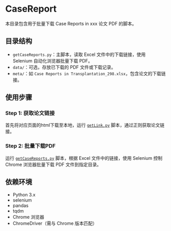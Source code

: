 # CaseReport

本目录包含用于批量下载 Case Reports in xxx 论文 PDF 的脚本。

## 目录结构

- `getCaseReports.py`：主脚本，读取 Excel 文件中的下载链接，使用 Selenium 自动化浏览器批量下载 PDF。
- `data/`：可选，存放已下载的 PDF 文件或下载记录。
- `meta/`：如 `Case Reports in Transplantation_298.xlsx`，包含论文的下载链接。

## 使用步骤

### Step 1: 获取论文链接

首先将对应页面的html下载至本地，运行 [`getLink.py`](getLink.py) 脚本，通过正则获取论文链接。


### Step 2: 批量下载PDF

运行 [`getCaseReports.py`](getCaseReports.py) 脚本，根据 Excel 文件中的链接，使用 Selenium 控制 Chrome 浏览器批量下载 PDF 文件到指定目录。


## 依赖环境

- Python 3.x
- selenium
- pandas
- tqdm
- Chrome 浏览器
- ChromeDriver（需与 Chrome 版本匹配）

